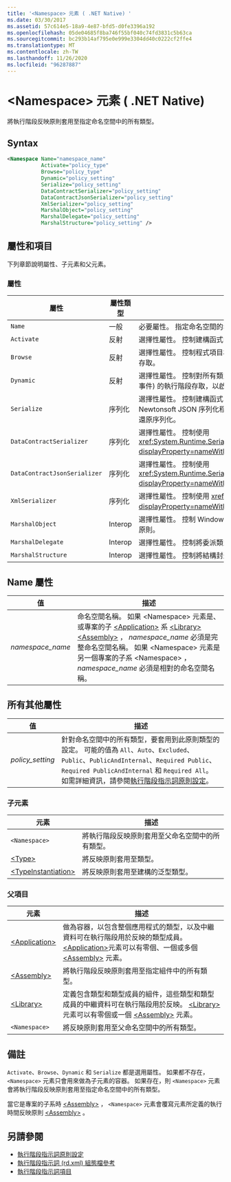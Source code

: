 ```yaml
---
title: '<Namespace> 元素 ( .NET Native) '
ms.date: 03/30/2017
ms.assetid: 57c614e5-18a9-4e87-bfd5-d0fe3396a192
ms.openlocfilehash: 05de04685f8ba746f55bf040c74fd3831c5b63ca
ms.sourcegitcommit: bc293b14af795e0e999e3304dd40c0222cf2ffe4
ms.translationtype: MT
ms.contentlocale: zh-TW
ms.lasthandoff: 11/26/2020
ms.locfileid: "96287887"
---
```

# <a name="namespace-element-net-native"></a>\<Namespace> 元素 ( .NET Native) 

將執行階段反映原則套用至指定命名空間中的所有類型。  
  
## <a name="syntax"></a>Syntax  
  
```xml  
<Namespace Name="namespace_name"
           Activate="policy_type"
           Browse="policy_type"  
           Dynamic="policy_setting"  
           Serialize="policy_setting"  
           DataContractSerializer="policy_setting"  
           DataContractJsonSerializer="policy_setting"  
           XmlSerializer="policy_setting"  
           MarshalObject="policy_setting"  
           MarshalDelegate="policy_setting"  
           MarshalStructure="policy_setting" />  
```  
  
## <a name="attributes-and-elements"></a>屬性和項目  

 下列章節說明屬性、子元素和父元素。  
  
### <a name="attributes"></a>屬性  
  
|屬性|屬性類型|描述|  
|---------------|--------------------|-----------------|  
|`Name`|一般|必要屬性。 指定命名空間的名稱。|  
|`Activate`|反射|選擇性屬性。 控制建構函式的執行階段存取，以便啟動執行個體。|  
|`Browse`|反射|選擇性屬性。 控制程式項目相關資訊的查詢，但不會啟用任何執行階段存取。|  
|`Dynamic`|反射|選擇性屬性。 控制對所有類型成員 (包括建構函式、方法、欄位、屬性和事件) 的執行階段存取，以啟用動態程式設計。|  
|`Serialize`|序列化|選擇性屬性。 控制建構函式、欄位和屬性的執行階段存取，以便 Newtonsoft JSON 序列化程式等程式庫可對類型執行個體進行序列化和還原序列化。|  
|`DataContractSerializer`|序列化|選擇性屬性。 控制使用 <xref:System.Runtime.Serialization.DataContractSerializer?displayProperty=nameWithType> 類別的序列化原則。|  
|`DataContractJsonSerializer`|序列化|選擇性屬性。 控制使用 <xref:System.Runtime.Serialization.Json.DataContractJsonSerializer?displayProperty=nameWithType> 類別的 JSON 序列化原則。|  
|`XmlSerializer`|序列化|選擇性屬性。 控制使用 <xref:System.Xml.Serialization.XmlSerializer?displayProperty=nameWithType> 類別的 XML 序列化原則。|  
|`MarshalObject`|Interop|選擇性屬性。 控制 Windows 執行階段和 COM 之參考類型的封送處理原則。|  
|`MarshalDelegate`|Interop|選擇性屬性。 控制將委派類型當作函式指標封送處理至機器碼的原則。|  
|`MarshalStructure`|Interop|選擇性屬性。 控制將結構封送處理至機器碼的原則。|  
  
## <a name="name-attribute"></a>Name 屬性  
  
|值|描述|  
|-----------|-----------------|  
|*namespace_name*|命名空間名稱。 如果 \<Namespace> 元素是、或專案的子 [\<Application>](application-element-net-native.md) 系 [\<Library>](library-element-net-native.md) [\<Assembly>](assembly-element-net-native.md) ， *namespace_name* 必須是完整命名空間名稱。 如果 \<Namespace> 元素是另一個專案的子系 \<Namespace> ， *namespace_name* 必須是相對的命名空間名稱。|  
  
## <a name="all-other-attributes"></a>所有其他屬性  
  
|值|描述|  
|-----------|-----------------|  
|*policy_setting*|針對命名空間中的所有類型，要套用到此原則類型的設定。 可能的值為 `All`、`Auto`、`Excluded`、`Public`、`PublicAndInternal`、`Required Public`、`Required PublicAndInternal` 和 `Required All`。 如需詳細資訊，請參閱[執行階段指示詞原則設定](runtime-directive-policy-settings.md)。|  
  
### <a name="child-elements"></a>子元素  
  
|元素|描述|  
|-------------|-----------------|  
|`<Namespace>`|將執行階段反映原則套用至父命名空間中的所有類型。|  
|[\<Type>](type-element-net-native.md)|將反映原則套用至類型。|  
|[\<TypeInstantiation>](typeinstantiation-element-net-native.md)|將反映原則套用至建構的泛型類型。|  
  
### <a name="parent-elements"></a>父項目  
  
|元素|描述|  
|-------------|-----------------|  
|[\<Application>](application-element-net-native.md)|做為容器，以包含整個應用程式的類型，以及中繼資料可在執行階段用於反映的類型成員。 [\<Application>](application-element-net-native.md)元素可以有零個、一個或多個 [\<Assembly>](assembly-element-net-native.md) 元素。|  
|[\<Assembly>](assembly-element-net-native.md)|將執行階段反映原則套用至指定組件中的所有類型。|  
|[\<Library>](library-element-net-native.md)|定義包含類型和類型成員的組件，這些類型和類型成員的中繼資料可在執行階段用於反映。 [\<Library>](library-element-net-native.md)元素可以有零個或一個 [\<Assembly>](assembly-element-net-native.md) 元素。|  
|`<Namespace>`|將反映原則套用至父命名空間中的所有類型。|  
  
## <a name="remarks"></a>備註  

 `Activate`、`Browse`、`Dynamic` 和 `Serialize` 都是選用屬性。 如果都不存在，`<Namespace>` 元素只會用來做為子元素的容器。 如果存在，則 `<Namespace>` 元素會將執行階段反映原則套用至指定命名空間中的所有類型。  
  
 當它是專案的子系時 [\<Assembly>](assembly-element-net-native.md) ， `<Namespace>` 元素會覆寫元素所定義的執行時間反映原則  [\<Assembly>](assembly-element-net-native.md) 。  
  
## <a name="see-also"></a>另請參閱

- [執行階段指示詞原則設定](runtime-directive-policy-settings.md)
- [執行階段指示詞 (rd.xml) 組態檔參考](runtime-directives-rd-xml-configuration-file-reference.md)
- [執行階段指示詞項目](runtime-directive-elements.md)
